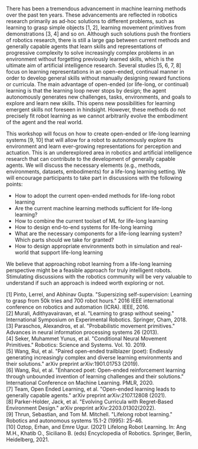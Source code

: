 There has been a tremendous advancement in machine learning methods over the past ten years. These advancements are reflected in robotics research primarily as ad-hoc solutions to different problems, such as learning to grasp simple objects [1, 2], learning movement primitives from demonstrations [3, 4] and so on. Although such solutions push the frontiers of robotics research, there is still a large gap between current methods and generally capable agents that learn skills and representations of progressive complexity to solve increasingly complex problems in an environment without forgetting previously learned skills, which is the ultimate aim of artificial intelligence research. Several studies [5, 6, 7, 8] focus on learning representations in an open-ended, continual manner in order to develop general skills without manually designing reward functions or curricula. The main advantage of open-ended (or life-long, or continual) learning is that the learning loop never stops by design; the agent autonomously generates new challenges, tasks, environments, and goals to explore and learn new skills. This opens new possibilities for learning emergent skills not foreseen in hindsight. However, these methods do not precisely fit robot learning as we cannot arbitrarily evolve the embodiment of the agent and the real world.

This workshop will focus on how to create open-ended or life-long learning systems [9, 10] that will allow for a robot to autonomously explore its environment and learn ever-growing representations for perception and actuation. This is an underexplored area in robotics and artificial intelligence research that can contribute to the development of generally capable agents. We will discuss the necessary elements (e.g., methods, environments, datasets, embodiments) for a life-long learning setting. We will encourage participants to take part in discussions with the following points:

- How to adopt the current open-ended methods for life-long robot learning
- Are the current machine learning methods sufficient for life-long learning?
- How to combine the current toolset of ML for life-long learning
- How to design end-to-end systems for life-long learning
- What are the necessary components for a life-long learning system? Which parts should we take for granted?
- How to design appropriate environments both in simulation and real-world that support life-long learning

We believe that approaching robot learning from a life-long learning perspective might be a feasible approach for truly intelligent robots. Stimulating discussions with the robotics community will be very valuable to understand if such an approach is indeed worth exploring or not.

[1] Pinto, Lerrel, and Abhinav Gupta. "Supersizing self-supervision: Learning to grasp from 50k tries and 700 robot hours." 2016 IEEE international conference on robotics and automation (ICRA). IEEE, 2016.  
[2] Murali, Adithyavairavan, et al. "Learning to grasp without seeing." International Symposium on Experimental Robotics. Springer, Cham, 2018.  
[3] Paraschos, Alexandros, et al. "Probabilistic movement primitives." Advances in neural information processing systems 26 (2013).  
[4] Seker, Muhammet Yunus, et al. "Conditional Neural Movement Primitives." Robotics: Science and Systems. Vol. 10. 2019.  
[5] Wang, Rui, et al. "Paired open-ended trailblazer (poet): Endlessly generating increasingly complex and diverse learning environments and their solutions." arXiv preprint arXiv:1901.01753 (2019).  
[6] Wang, Rui, et al. "Enhanced poet: Open-ended reinforcement learning through unbounded invention of learning challenges and their solutions." International Conference on Machine Learning. PMLR, 2020.  
[7] Team, Open Ended Learning, et al. "Open-ended learning leads to generally capable agents." arXiv preprint arXiv:2107.12808 (2021).  
[8] Parker-Holder, Jack, et al. "Evolving Curricula with Regret-Based Environment Design." arXiv preprint arXiv:2203.01302(2022).  
[9] Thrun, Sebastian, and Tom M. Mitchell. "Lifelong robot learning." Robotics and autonomous systems 15.1-2 (1995): 25-46.  
[10] Oztop, Erhan, and Emre Ugur. (2021) Lifelong Robot Learning. In: Ang M.H., Khatib O., Siciliano B. (eds) Encyclopedia of Robotics. Springer, Berlin, Heidelberg, 2021.  
